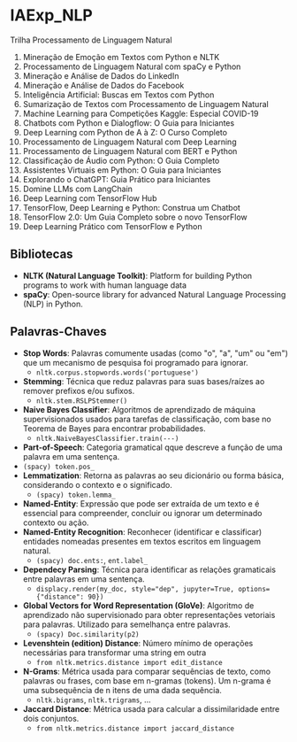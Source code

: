 # IAExp_NLP
Trilha Processamento de Linguagem Natural

1. Mineração de Emoção em Textos com Python e NLTK
2. Processamento de Linguagem Natural com spaCy e Python
3. Mineração e Análise de Dados do LinkedIn
4. Mineração e Análise de Dados do Facebook
5. Inteligência Artificial: Buscas em Textos com Python
6. Sumarização de Textos com Processamento de Linguagem Natural
7. Machine Learning para Competições Kaggle: Especial COVID-19
8. Chatbots com Python e Dialogflow: O Guia para Iniciantes
9. Deep Learning com Python de A à Z: O Curso Completo
10. Processamento de Linguagem Natural com Deep Learning
11. Processamento de Linguagem Natural com BERT e Python
12. Classificação de Áudio com Python: O Guia Completo
13. Assistentes Virtuais em Python: O Guia para Iniciantes
14. Explorando o ChatGPT: Guia Prático para Iniciantes
15. Domine LLMs com LangChain
16. Deep Learning com TensorFlow Hub
17. TensorFlow, Deep Learning e Python: Construa um Chatbot
18. TensorFlow 2.0: Um Guia Completo sobre o novo TensorFlow
19. Deep Learning Prático com TensorFlow e Python

## Bibliotecas

- **NLTK (Natural Language Toolkit)**: Platform for building Python programs to work with human language data
- **spaCy**: Open-source library for advanced Natural Language Processing (NLP) in Python.

## Palavras-Chaves

- **Stop Words**: Palavras comumente usadas (como "o", "a", "um" ou "em") que um mecanismo de pesquisa foi programado para ignorar.
  -   `nltk.corpus.stopwords.words('portuguese')`
- **Stemming**:  Técnica que reduz palavras para suas bases/raízes ao remover prefixos e/ou sufixos.
  - `nltk.stem.RSLPStemmer()`
- **Naive Bayes Classifier**: Algoritmos de aprendizado de máquina supervisionados usados para tarefas de classificação, com base no Teorema de Bayes para encontrar probabilidades.
  - `nltk.NaiveBayesClassifier.train(---)`
- **Part-of-Speech**: Categoria gramatical qque descreve a função de uma palavra em uma sentença.
- `(spacy) token.pos_`
- **Lemmatization**: Retorna as palavras ao seu dicionário ou forma básica, considerando o contexto e o significado.
  - `(spacy) token.lemma_`
- **Named-Entity**: Expressão que pode ser extraída de um texto e é essencial para compreender, concluir ou ignorar um determinado contexto ou ação.
- **Named-Entity Recognition**:  Reconhecer (identificar e classificar) entidades nomeadas presentes em textos escritos em linguagem natural.
  - `(spacy) doc.ents:`, `ent.label_`
- **Dependecy Parsing**: Técnica para identificar as relações gramaticais entre palavras em uma sentença.
  - `displacy.render(my_doc, style="dep", jupyter=True, options={"distance": 90})`
- **Global Vectors for Word Representation (GloVe)**: Algoritmo de aprendizado não supervisionado para obter representações vetoriais para palavras. Utilizado para semelhança entre palavras.
  - `(spacy) Doc.similarity(p2)`
- **Levenshtein (edition) Distance**: Número mínimo de operações necessárias para transformar uma string em outra
  - `from nltk.metrics.distance import edit_distance`
- **N-Grams**: Métrica usada para comparar sequências de texto, como palavras ou frases, com base em n-gramas (tokens). Um n-grama é uma subsequência de n itens de uma dada sequência.
  - `nltk.bigrams`, `nltk.trigrams`, ... 
- **Jaccard Distance**: Métrica usada para calcular a dissimilaridade entre dois conjuntos.
  - `from nltk.metrics.distance import jaccard_distance`
